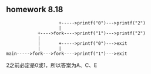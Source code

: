## homework 8.18
```                 
                    +----->printf("0")--->printf("2")
                    |
            +---->fork---->printf("1")--->printf("2")
            |
            |       +----->printf("0")--->exit
            |       |
main----->fork--->fork---->printf("1")--->exit
```
2之前必定是0或1，所以答案为A、C、E  